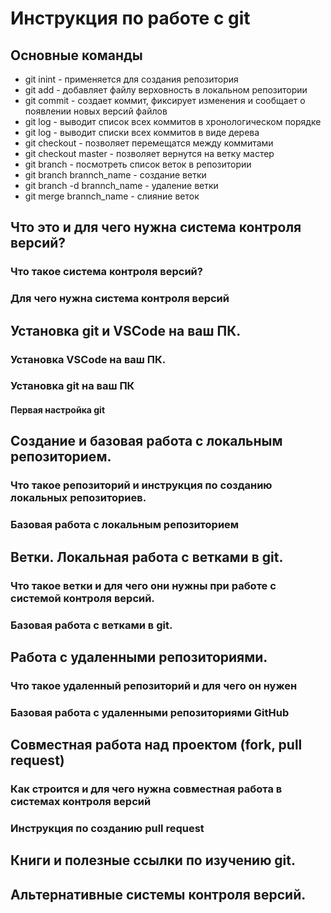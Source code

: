 # Инструкция по работе с git

## Основные команды

* git inint - применяется для создания репозитория
* git add - добавляет файлу верховность в локальном репозитории
* git commit - создает коммит, фиксирует изменения и сообщает о появлении новых версий файлов
* git log - выводит список всех коммитов в хронологическом порядке
* git log - выводит списки всех коммитов в виде дерева
* git checkout - позволяет перемещатся между коммитами
* git checkout master - позволяет вернутся на ветку мастер
* git branch - посмотреть список веток в репозитории
* git branch brannch_name - создание ветки
* git branch -d brannch_name - удаление ветки
* git merge brannch_name - слияние веток

## Что это и для чего нужна система контроля версий?

### Что такое система контроля версий?

### Для чего нужна система контроля версий

## Установка git и VSCode на ваш ПК.

### Установка VSCode на ваш ПК.

### Установка git на ваш ПК

#### Первая настройка git

## Создание и базовая работа с локальным репозиторием.

### Что такое репозиторий и инструкция по созданию локальных репозиториев.

### Базовая работа с локальным репозиторием

## Ветки. Локальная работа с ветками в git.

### Что такое ветки и для чего они нужны при работе с системой контроля версий.

### Базовая работа с ветками в git.

## Работа с удаленными репозиториями.

### Что такое удаленный репозиторий и для чего он нужен

### Базовая работа с удаленными репозиториями GitHub

## Совместная работа над проектом (fork, pull request)

### Как строится и для чего нужна совместная работа в системах контроля версий

### Инструкция по созданию pull request

## Книги и полезные ссылки по изучению git.

## Альтернативные системы контроля версий.
